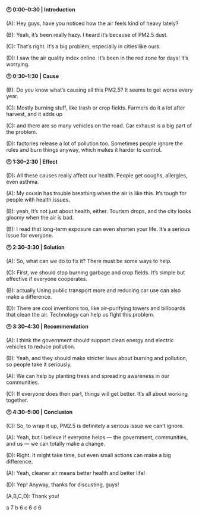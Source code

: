 **🕐 0:00–0:30 | Introduction**

(A): Hey guys, have you noticed how the air feels kind of heavy lately?

(B): Yeah, it’s been really hazy. I heard it’s because of PM2.5 dust.

(C): That’s right. It’s a big problem, especially in cities like ours.

(D): I saw the air quality index online. It’s been in the red zone for days! It’s worrying.

**🕐 0:30–1:30 | Cause**

(B): Do you know what’s causing all this PM2.5? It seems to get worse every year.

(C): Mostly burning stuff, like trash or crop fields. Farmers do it a lot after harvest, and it adds up

(C): and there are so many vehicles on the road. Car exhaust is a big part of the problem.

(D): factories release a lot of pollution too. Sometimes people ignore the rules and burn things anyway, which makes it harder to control.

**🕐 1:30–2:30 | Effect**

(D): All these causes really affect our health. People get coughs, allergies, even asthma.

(A): My cousin has trouble breathing when the air is like this. It’s tough for people with health issues.

(B): yeah, It’s not just about health, either. Tourism drops, and the city looks gloomy when the air is bad.

(B): I read that long-term exposure can even shorten your life. It’s a serious issue for everyone.

**🕐 2:30–3:30 | Solution**

(A): So, what can we do to fix it? There must be some ways to help.

(C): First, we should stop burning garbage and crop fields. It’s simple but effective if everyone cooperates.

(B): actually Using public transport more and reducing car use can also make a difference.

(D): There are cool inventions too, like air-purifying towers and billboards that clean the air. Technology can help us fight this problem.

**🕐 3:30–4:30 | Recommendation**

(A): I think the government should support clean energy and electric vehicles to reduce pollution.

(B): Yeah, and they should make stricter laws about burning and pollution, so people take it seriously.

(A): We can help by planting trees and spreading awareness in our communities.

(C): If everyone does their part, things will get better. It’s all about working together.

**🕐 4:30–5:00 | Conclusion**

(C): So, to wrap it up, PM2.5 is definitely a serious issue we can’t ignore.

(A): Yeah, but I believe if everyone helps — the government, communities, and us — we can totally make a change.

(D): Right. It might take time, but even small actions can make a big difference.

(A): Yeah, cleaner air means better health and better life!

(D): Yep! Anyway, thanks for discusting, guys!

(A,B,C,D): Thank you!

a 7
b 6
c 6
d 6